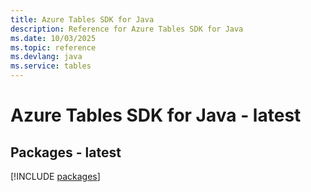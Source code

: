 ```yaml
---
title: Azure Tables SDK for Java
description: Reference for Azure Tables SDK for Java
ms.date: 10/03/2025
ms.topic: reference
ms.devlang: java
ms.service: tables
---
```

# Azure Tables SDK for Java - latest
## Packages - latest
[!INCLUDE [packages](tables-index.md)]
